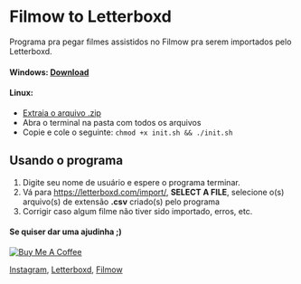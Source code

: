# Filmow to Letterboxd

Programa pra pegar filmes assistidos no Filmow pra serem importados pelo Letterboxd.

#### Windows: [Download](https://github.com/yanari/filmow_to_letterboxd/releases/download/v2.2.4/filmow_to_letterboxd.exe)
#### Linux:
 - [Extraia o arquivo .zip](https://github.com/myanari/filmow_to_letterboxd/archive/master.zip)
 - Abra o terminal na pasta com todos os arquivos
 - Copie e cole o seguinte: `chmod +x init.sh && ./init.sh`

## Usando o programa

1. Digite seu nome de usuário e espere o programa terminar. 
2. Vá para https://letterboxd.com/import/, **SELECT A FILE**, selecione o(s) arquivo(s) de extensão **.csv** criado(s) pelo programa
3. Corrigir caso algum filme não tiver sido importado, erros, etc.


#### Se quiser dar uma ajudinha ;)
<a href="https://www.buymeacoffee.com/yanari" target="_blank"><img src="https://www.buymeacoffee.com/assets/img/custom_images/orange_img.png" alt="Buy Me A Coffee" style="height: auto !important;width: auto !important;" ></a>

[Instagram](https://www.instagram.com/v.llanelle/), [Letterboxd](https://letterboxd.com/r00t/), [Filmow](https://filmow.com/usuario/shadazz/)
